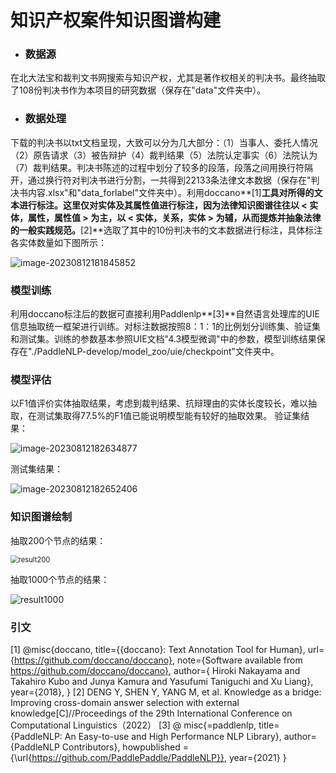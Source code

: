 # 知识产权案件知识图谱构建

- ### 数据源

​		在北大法宝和裁判文书网搜索与知识产权，尤其是著作权相关的判决书。最终抽取了108份判决书作为本项目的研究数据（保存在"data"文件夹中）。

- ### 数据处理

​		下载的判决书以txt文档呈现，大致可以分为几大部分：（1）当事人、委托人情况（2）原告请求（3）被告辩护（4）裁判结果（5）法院认定事实（6）法院认为（7）裁判结果。判决书陈述的过程中划分了较多的段落，段落之间用换行符隔开，通过换行符对判决书进行分割，一共得到22133条法律文本数据（保存在"判决书内容.xlsx"和"data_forlabel"文件夹中）。
​		利用doccano**[1]**工具对所得的文本进行标注。这里仅对实体及其属性值进行标注，因为法律知识图谱往往以 < 实体，属性，属性值 > 为主，以 < 实体，关系，实体 > 为辅，从而提炼并抽象法律的一般实践规范。**[2]**选取了其中的10份判决书的文本数据进行标注，具体标注各实体数量如下图所示：

![image-20230812181845852](C:\Users\tang\AppData\Roaming\Typora\typora-user-images\image-20230812181845852.png)



### 模型训练

​		利用doccano标注后的数据可直接利用Paddlenlp**[3]**自然语言处理库的UIE信息抽取统一框架进行训练。对标注数据按照8：1：1的比例划分训练集、验证集和测试集。训练的参数基本参照UIE文档"4.3模型微调"中的参数，模型训练结果保存在"./PaddleNLP-develop/model_zoo/uie/checkpoint"文件夹中。

### 模型评估

以F1值评价实体抽取结果，考虑到裁判结果、抗辩理由的实体长度较长，难以抽取，在测试集取得77.5%的F1值已能说明模型能有较好的抽取效果。
验证集结果：

![image-20230812182634877](C:\Users\tang\AppData\Roaming\Typora\typora-user-images\image-20230812182634877.png)

测试集结果：

![image-20230812182652406](C:\Users\tang\AppData\Roaming\Typora\typora-user-images\image-20230812182652406.png)

### 知识图谱绘制

抽取200个节点的结果：

<img src="C:\大数据实践+毕业论文\中政法比赛\结果\result200.png" alt="result200" style="zoom:80%;" />

抽取1000个节点的结果：

![result1000](C:\大数据实践+毕业论文\中政法比赛\结果\result1000.png)

### 引文

[1] @misc{doccano,
  title={{doccano}: Text Annotation Tool for Human},
  url={https://github.com/doccano/doccano},
  note={Software available from https://github.com/doccano/doccano},
  author={
    Hiroki Nakayama and
    Takahiro Kubo and
    Junya Kamura and
    Yasufumi Taniguchi and
    Xu Liang},
  year={2018},
}
[2] DENG Y, SHEN Y, YANG M, et al. Knowledge as a bridge: Improving cross-domain answer selection with external knowledge[C]//Proceedings of the 29th International Conference on Computational Linguistics（2022）
[3] @ misc{=paddlenlp,
    title={PaddleNLP: An Easy-to-use and High Performance NLP Library},
    author={PaddleNLP Contributors},
    howpublished = {\url{https://github.com/PaddlePaddle/PaddleNLP}},
    year={2021}
}
